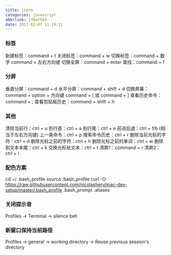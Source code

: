 ```yaml
---
title: iterm
categories: javascript
abbrlink: 178af5b4
date: 2017-02-07 11:19:11
---
```


### 标签
新建标签：command + t
关闭标签：command + w
切换标签：command + 数字 command + 左右方向键
切换全屏：command + enter
查找：command + f

### 分屏
垂直分屏：command + d
水平分屏：command + shift + d
切换屏幕：command + option + 方向键 command + [ 或 command + ]
查看历史命令：command + ;
查看剪贴板历史：command + shift + h

### 其他
清除当前行：ctrl + u
到行首：ctrl + a
到行尾：ctrl + e
前进后退：ctrl + f/b (相当于左右方向键)
上一条命令：ctrl + p
搜索命令历史：ctrl + r
删除当前光标的字符：ctrl + d
删除光标之前的字符：ctrl + h
删除光标之前的单词：ctrl + w
删除到文本末尾：ctrl + k
交换光标处文本：ctrl + t
清屏1：command + r
清屏2：ctrl + l

### 配色方案
cd ~/
.bash_profile
source .bash_profile
curl -O https://raw.githubusercontent.com/nicolashery/mac-dev-setup/master/.bash_profile
.bash_prompt
.aliases

### 关闭提示音
Profiles -> Terminal -> silence bell

### 新窗口保持当前路径
Profiles -> general -> working directory -> Reuse previous session's directory

